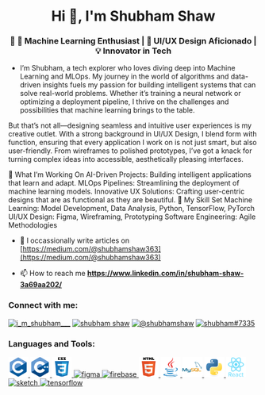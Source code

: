 <h1 align="center">Hi 👋, I'm Shubham Shaw</h1>
<h3 align="center">👋
🚀 Machine Learning Enthusiast | 🎨 UI/UX Design Aficionado | 💡 Innovator in Tech</h3>

- I’m Shubham, a tech explorer who loves diving deep into Machine Learning and MLOps. My journey in the world of algorithms and data-driven insights fuels my passion for building intelligent systems that can solve real-world problems. Whether it’s training a neural network or optimizing a deployment pipeline, I thrive on the challenges and possibilities that machine learning brings to the table.

But that’s not all—designing seamless and intuitive user experiences is my creative outlet. With a strong background in UI/UX Design, I blend form with function, ensuring that every application I work on is not just smart, but also user-friendly. From wireframes to polished prototypes, I’ve got a knack for turning complex ideas into accessible, aesthetically pleasing interfaces.

🌟 What I’m Working On
AI-Driven Projects: Building intelligent applications that learn and adapt.
MLOps Pipelines: Streamlining the deployment of machine learning models.
Innovative UX Solutions: Crafting user-centric designs that are as functional as they are beautiful.
🔧 My Skill Set
Machine Learning: Model Development, Data Analysis, Python, TensorFlow, PyTorch
UI/UX Design: Figma, Wireframing, Prototyping
Software Engineering: Agile Methodologies

- 📝 I occassionally write articles on [https://medium.com/@shubhamshaw363](https://medium.com/@shubhamshaw363)

- 📫 How to reach me **https://www.linkedin.com/in/shubham-shaw-3a69aa202/**

<h3 align="left">Connect with me:</h3>
<p align="left">
<a href="https://twitter.com/i_m_shubham___" target="blank"><img align="center" src="https://raw.githubusercontent.com/rahuldkjain/github-profile-readme-generator/master/src/images/icons/Social/twitter.svg" alt="i_m_shubham___" height="30" width="40" /></a>
<a href="https://linkedin.com/in/shubham shaw" target="blank"><img align="center" src="https://raw.githubusercontent.com/rahuldkjain/github-profile-readme-generator/master/src/images/icons/Social/linked-in-alt.svg" alt="shubham shaw" height="30" width="40" /></a>
<a href="https://medium.com/@shubhamshaw" target="blank"><img align="center" src="https://raw.githubusercontent.com/rahuldkjain/github-profile-readme-generator/master/src/images/icons/Social/medium.svg" alt="@shubhamshaw" height="30" width="40" /></a>
<a href="https://discord.gg/shubham#7335" target="blank"><img align="center" src="https://raw.githubusercontent.com/rahuldkjain/github-profile-readme-generator/master/src/images/icons/Social/discord.svg" alt="shubham#7335" height="30" width="40" /></a>
</p>

<h3 align="left">Languages and Tools:</h3>
<p align="left"> <a href="https://www.cprogramming.com/" target="_blank" rel="noreferrer"> <img src="https://raw.githubusercontent.com/devicons/devicon/master/icons/c/c-original.svg" alt="c" width="40" height="40"/> </a> <a href="https://www.w3schools.com/cpp/" target="_blank" rel="noreferrer"> <img src="https://raw.githubusercontent.com/devicons/devicon/master/icons/cplusplus/cplusplus-original.svg" alt="cplusplus" width="40" height="40"/> </a> <a href="https://www.w3schools.com/css/" target="_blank" rel="noreferrer"> <img src="https://raw.githubusercontent.com/devicons/devicon/master/icons/css3/css3-original-wordmark.svg" alt="css3" width="40" height="40"/> </a> <a href="https://www.figma.com/" target="_blank" rel="noreferrer"> <img src="https://www.vectorlogo.zone/logos/figma/figma-icon.svg" alt="figma" width="40" height="40"/> </a> <a href="https://firebase.google.com/" target="_blank" rel="noreferrer"> <img src="https://www.vectorlogo.zone/logos/firebase/firebase-icon.svg" alt="firebase" width="40" height="40"/> </a> <a href="https://www.w3.org/html/" target="_blank" rel="noreferrer"> <img src="https://raw.githubusercontent.com/devicons/devicon/master/icons/html5/html5-original-wordmark.svg" alt="html5" width="40" height="40"/> </a> <a href="https://www.java.com" target="_blank" rel="noreferrer"> <img src="https://raw.githubusercontent.com/devicons/devicon/master/icons/java/java-original.svg" alt="java" width="40" height="40"/> </a> <a href="https://www.mysql.com/" target="_blank" rel="noreferrer"> <img src="https://raw.githubusercontent.com/devicons/devicon/master/icons/mysql/mysql-original-wordmark.svg" alt="mysql" width="40" height="40"/> </a> <a href="https://www.python.org" target="_blank" rel="noreferrer"> <img src="https://raw.githubusercontent.com/devicons/devicon/master/icons/python/python-original.svg" alt="python" width="40" height="40"/> </a> <a href="https://reactjs.org/" target="_blank" rel="noreferrer"> <img src="https://raw.githubusercontent.com/devicons/devicon/master/icons/react/react-original-wordmark.svg" alt="react" width="40" height="40"/> </a> <a href="https://www.sketch.com/" target="_blank" rel="noreferrer"> <img src="https://www.vectorlogo.zone/logos/sketchapp/sketchapp-icon.svg" alt="sketch" width="40" height="40"/> </a> <a href="https://www.tensorflow.org" target="_blank" rel="noreferrer"> <img src="https://www.vectorlogo.zone/logos/tensorflow/tensorflow-icon.svg" alt="tensorflow" width="40" height="40"/> </a> </p>
